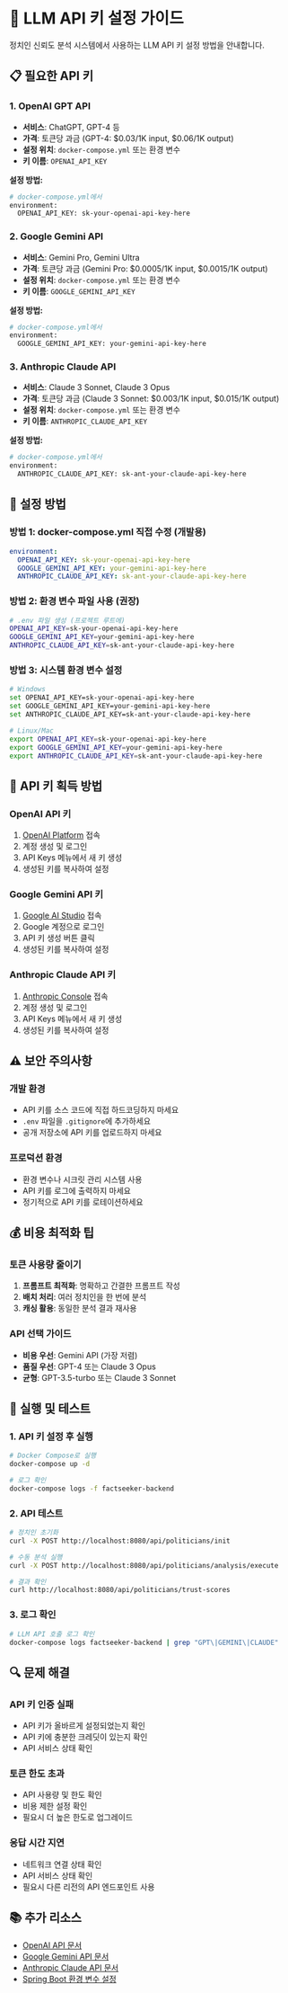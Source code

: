# 🚀 LLM API 키 설정 가이드

정치인 신뢰도 분석 시스템에서 사용하는 LLM API 키 설정 방법을 안내합니다.

## 📋 **필요한 API 키**

### 1. **OpenAI GPT API**

- **서비스**: ChatGPT, GPT-4 등
- **가격**: 토큰당 과금 (GPT-4: $0.03/1K input, $0.06/1K output)
- **설정 위치**: `docker-compose.yml` 또는 환경 변수
- **키 이름**: `OPENAI_API_KEY`

**설정 방법:**

```bash
# docker-compose.yml에서
environment:
  OPENAI_API_KEY: sk-your-openai-api-key-here
```

### 2. **Google Gemini API**

- **서비스**: Gemini Pro, Gemini Ultra
- **가격**: 토큰당 과금 (Gemini Pro: $0.0005/1K input, $0.0015/1K output)
- **설정 위치**: `docker-compose.yml` 또는 환경 변수
- **키 이름**: `GOOGLE_GEMINI_API_KEY`

**설정 방법:**

```bash
# docker-compose.yml에서
environment:
  GOOGLE_GEMINI_API_KEY: your-gemini-api-key-here
```

### 3. **Anthropic Claude API**

- **서비스**: Claude 3 Sonnet, Claude 3 Opus
- **가격**: 토큰당 과금 (Claude 3 Sonnet: $0.003/1K input, $0.015/1K output)
- **설정 위치**: `docker-compose.yml` 또는 환경 변수
- **키 이름**: `ANTHROPIC_CLAUDE_API_KEY`

**설정 방법:**

```bash
# docker-compose.yml에서
environment:
  ANTHROPIC_CLAUDE_API_KEY: sk-ant-your-claude-api-key-here
```

## 🔧 **설정 방법**

### **방법 1: docker-compose.yml 직접 수정 (개발용)**

```yaml
environment:
  OPENAI_API_KEY: sk-your-openai-api-key-here
  GOOGLE_GEMINI_API_KEY: your-gemini-api-key-here
  ANTHROPIC_CLAUDE_API_KEY: sk-ant-your-claude-api-key-here
```

### **방법 2: 환경 변수 파일 사용 (권장)**

```bash
# .env 파일 생성 (프로젝트 루트에)
OPENAI_API_KEY=sk-your-openai-api-key-here
GOOGLE_GEMINI_API_KEY=your-gemini-api-key-here
ANTHROPIC_CLAUDE_API_KEY=sk-ant-your-claude-api-key-here
```

### **방법 3: 시스템 환경 변수 설정**

```bash
# Windows
set OPENAI_API_KEY=sk-your-openai-api-key-here
set GOOGLE_GEMINI_API_KEY=your-gemini-api-key-here
set ANTHROPIC_CLAUDE_API_KEY=sk-ant-your-claude-api-key-here

# Linux/Mac
export OPENAI_API_KEY=sk-your-openai-api-key-here
export GOOGLE_GEMINI_API_KEY=your-gemini-api-key-here
export ANTHROPIC_CLAUDE_API_KEY=sk-ant-your-claude-api-key-here
```

## 🎯 **API 키 획득 방법**

### **OpenAI API 키**

1. [OpenAI Platform](https://platform.openai.com/) 접속
2. 계정 생성 및 로그인
3. API Keys 메뉴에서 새 키 생성
4. 생성된 키를 복사하여 설정

### **Google Gemini API 키**

1. [Google AI Studio](https://makersuite.google.com/app/apikey) 접속
2. Google 계정으로 로그인
3. API 키 생성 버튼 클릭
4. 생성된 키를 복사하여 설정

### **Anthropic Claude API 키**

1. [Anthropic Console](https://console.anthropic.com/) 접속
2. 계정 생성 및 로그인
3. API Keys 메뉴에서 새 키 생성
4. 생성된 키를 복사하여 설정

## ⚠️ **보안 주의사항**

### **개발 환경**

- API 키를 소스 코드에 직접 하드코딩하지 마세요
- `.env` 파일을 `.gitignore`에 추가하세요
- 공개 저장소에 API 키를 업로드하지 마세요

### **프로덕션 환경**

- 환경 변수나 시크릿 관리 시스템 사용
- API 키를 로그에 출력하지 마세요
- 정기적으로 API 키를 로테이션하세요

## 💰 **비용 최적화 팁**

### **토큰 사용량 줄이기**

1. **프롬프트 최적화**: 명확하고 간결한 프롬프트 작성
2. **배치 처리**: 여러 정치인을 한 번에 분석
3. **캐싱 활용**: 동일한 분석 결과 재사용

### **API 선택 가이드**

- **비용 우선**: Gemini API (가장 저렴)
- **품질 우선**: GPT-4 또는 Claude 3 Opus
- **균형**: GPT-3.5-turbo 또는 Claude 3 Sonnet

## 🚀 **실행 및 테스트**

### **1. API 키 설정 후 실행**

```bash
# Docker Compose로 실행
docker-compose up -d

# 로그 확인
docker-compose logs -f factseeker-backend
```

### **2. API 테스트**

```bash
# 정치인 초기화
curl -X POST http://localhost:8080/api/politicians/init

# 수동 분석 실행
curl -X POST http://localhost:8080/api/politicians/analysis/execute

# 결과 확인
curl http://localhost:8080/api/politicians/trust-scores
```

### **3. 로그 확인**

```bash
# LLM API 호출 로그 확인
docker-compose logs factseeker-backend | grep "GPT\|GEMINI\|CLAUDE"
```

## 🔍 **문제 해결**

### **API 키 인증 실패**

- API 키가 올바르게 설정되었는지 확인
- API 키에 충분한 크레딧이 있는지 확인
- API 서비스 상태 확인

### **토큰 한도 초과**

- API 사용량 및 한도 확인
- 비용 제한 설정 확인
- 필요시 더 높은 한도로 업그레이드

### **응답 시간 지연**

- 네트워크 연결 상태 확인
- API 서비스 상태 확인
- 필요시 다른 리전의 API 엔드포인트 사용

## 📚 **추가 리소스**

- [OpenAI API 문서](https://platform.openai.com/docs)
- [Google Gemini API 문서](https://ai.google.dev/docs)
- [Anthropic Claude API 문서](https://docs.anthropic.com/)
- [Spring Boot 환경 변수 설정](https://docs.spring.io/spring-boot/docs/current/reference/html/features.html#features.external-config)
